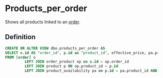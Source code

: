# Products_per_order

Shows all products linked to an [order](../Tables/order).
## Definition

```sql
CREATE OR ALTER VIEW dbo.products_per_order AS
SELECT o.id AS "order_id", p.id as "product_id", effective_price, pa.price as product_price
FROM [order] o
         LEFT JOIN order_product op on o.id = op.order_id
         LEFT JOIN product p ON op.product_id = p.id
         LEFT JOIN product_availability pa on p.id = pa.product_id AND pa.date = CONVERT(date, o.date_placed)
```